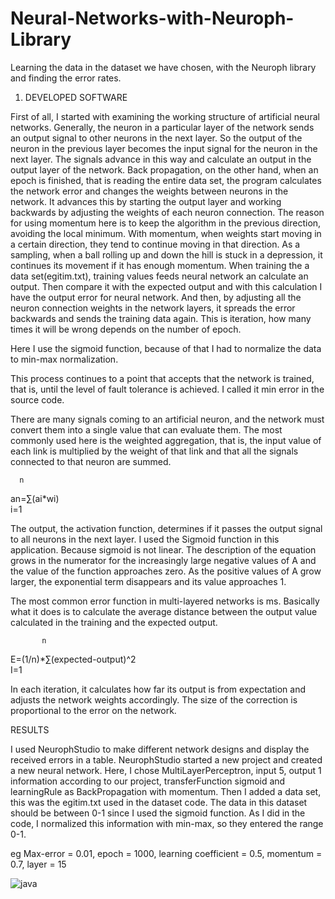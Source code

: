 # Neural-Networks-with-Neuroph-Library
Learning the data in the dataset we have chosen, with the Neuroph library and finding the error rates.

1. DEVELOPED SOFTWARE

First of all, I started with examining the working structure of artificial neural networks. Generally, the neuron in a particular layer of the network sends an output signal to other neurons in the next layer. So the output of the neuron in the previous layer becomes the input signal for the neuron in the next layer. The signals advance in this way and calculate an output in the output layer of the network.
 Back propagation, on the other hand, when an epoch is finished, that is reading the entire data set, the program calculates the network error and changes the weights between neurons in the network. It advances this by starting the output layer and working backwards by adjusting the weights of each neuron connection. The reason for using momentum here is to keep the algorithm in the previous direction, avoiding the local minimum. With momentum, when weights start moving in a certain direction, they tend to continue moving in that direction. As a sampling, when a ball rolling up and down the hill is stuck in a depression, it continues its movement if it has enough momentum.
When training the a data set(egitim.txt), training values feeds neural network an calculate an output. Then compare it with the expected output and with this calculation I have the output error for neural network. And then, by adjusting all the neuron connection weights in the network layers, it spreads the error backwards and sends the training data again. This is iteration, how many times it will be wrong depends on the number of epoch. 

Here I use the sigmoid function, because of that I had to normalize the data to min-max normalization.

This process continues to a point that accepts that the network is trained, that is, until the level of fault tolerance is achieved. I called it min error in the source code.

There are many signals coming to an artificial neuron, and the network must convert them into a single value that can evaluate them. The most commonly used here is the weighted aggregation, that is, the input value of each link is multiplied by the weight of that link and that all the signals connected to that neuron are summed.

      n 
   an=∑(ai*wi)     
      i=1
      
 The output, the activation function, determines if it passes the output signal to all neurons in the next layer. I used the Sigmoid function in this application. Because sigmoid is not linear. The description of the equation grows in the numerator for the increasingly large negative values of A and the value of the function approaches zero. As the positive values of A grow larger, the exponential term disappears and its value approaches 1.
 
The most common error function in multi-layered networks is ms. Basically what it does is to calculate the average distance between the output value calculated in the training and the expected output.

           n 
   E=(1/n)*∑(expected-output)^2              
          I=1  
          
  In each iteration, it calculates how far its output is from expectation and adjusts the network weights accordingly. The size of the correction is proportional to the error on the network.
  
  RESULTS
  
   I used NeurophStudio to make different network designs and display the received errors in a table. NeurophStudio started a new project and created a new neural network. Here, I chose MultiLayerPerceptron, input 5, output 1 information according to our project, transferFunction sigmoid and learningRule as BackPropagation with momentum.
  Then I added a data set, this was the egitim.txt used in the dataset code. The data in this dataset should be between 0-1 since I used the sigmoid function. As I did in the code, I normalized this information with min-max, so they entered the range 0-1.

eg Max-error = 0.01, epoch = 1000, learning coefficient = 0.5, momentum = 0.7, layer = 15

![java](https://user-images.githubusercontent.com/47714688/84189894-ab142400-aa9e-11ea-8041-a146ab2237c7.png)
